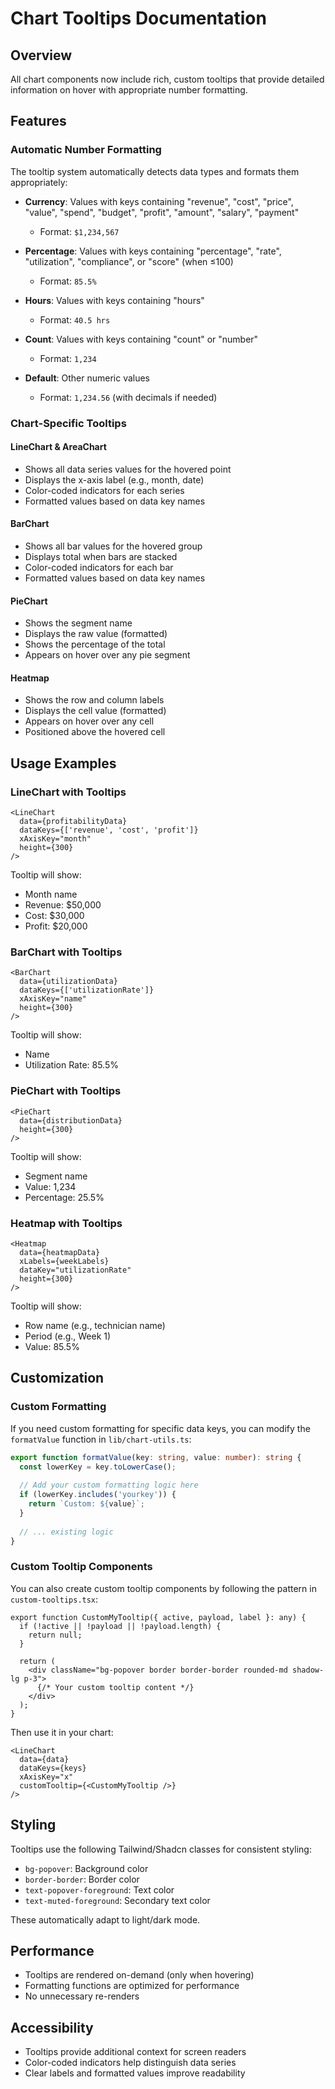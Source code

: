 # Chart Tooltips Documentation

## Overview

All chart components now include rich, custom tooltips that provide detailed information on hover with appropriate number formatting.

## Features

### Automatic Number Formatting

The tooltip system automatically detects data types and formats them appropriately:

- **Currency**: Values with keys containing "revenue", "cost", "price", "value", "spend", "budget", "profit", "amount", "salary", "payment"
  - Format: `$1,234,567`
  
- **Percentage**: Values with keys containing "percentage", "rate", "utilization", "compliance", or "score" (when ≤100)
  - Format: `85.5%`
  
- **Hours**: Values with keys containing "hours"
  - Format: `40.5 hrs`
  
- **Count**: Values with keys containing "count" or "number"
  - Format: `1,234`
  
- **Default**: Other numeric values
  - Format: `1,234.56` (with decimals if needed)

### Chart-Specific Tooltips

#### LineChart & AreaChart
- Shows all data series values for the hovered point
- Displays the x-axis label (e.g., month, date)
- Color-coded indicators for each series
- Formatted values based on data key names

#### BarChart
- Shows all bar values for the hovered group
- Displays total when bars are stacked
- Color-coded indicators for each bar
- Formatted values based on data key names

#### PieChart
- Shows the segment name
- Displays the raw value (formatted)
- Shows the percentage of the total
- Appears on hover over any pie segment

#### Heatmap
- Shows the row and column labels
- Displays the cell value (formatted)
- Appears on hover over any cell
- Positioned above the hovered cell

## Usage Examples

### LineChart with Tooltips
```tsx
<LineChart
  data={profitabilityData}
  dataKeys={['revenue', 'cost', 'profit']}
  xAxisKey="month"
  height={300}
/>
```
Tooltip will show:
- Month name
- Revenue: $50,000
- Cost: $30,000
- Profit: $20,000

### BarChart with Tooltips
```tsx
<BarChart
  data={utilizationData}
  dataKeys={['utilizationRate']}
  xAxisKey="name"
  height={300}
/>
```
Tooltip will show:
- Name
- Utilization Rate: 85.5%

### PieChart with Tooltips
```tsx
<PieChart
  data={distributionData}
  height={300}
/>
```
Tooltip will show:
- Segment name
- Value: 1,234
- Percentage: 25.5%

### Heatmap with Tooltips
```tsx
<Heatmap
  data={heatmapData}
  xLabels={weekLabels}
  dataKey="utilizationRate"
  height={300}
/>
```
Tooltip will show:
- Row name (e.g., technician name)
- Period (e.g., Week 1)
- Value: 85.5%

## Customization

### Custom Formatting

If you need custom formatting for specific data keys, you can modify the `formatValue` function in `lib/chart-utils.ts`:

```typescript
export function formatValue(key: string, value: number): string {
  const lowerKey = key.toLowerCase();
  
  // Add your custom formatting logic here
  if (lowerKey.includes('yourkey')) {
    return `Custom: ${value}`;
  }
  
  // ... existing logic
}
```

### Custom Tooltip Components

You can also create custom tooltip components by following the pattern in `custom-tooltips.tsx`:

```tsx
export function CustomMyTooltip({ active, payload, label }: any) {
  if (!active || !payload || !payload.length) {
    return null;
  }

  return (
    <div className="bg-popover border border-border rounded-md shadow-lg p-3">
      {/* Your custom tooltip content */}
    </div>
  );
}
```

Then use it in your chart:

```tsx
<LineChart
  data={data}
  dataKeys={keys}
  xAxisKey="x"
  customTooltip={<CustomMyTooltip />}
/>
```

## Styling

Tooltips use the following Tailwind/Shadcn classes for consistent styling:
- `bg-popover`: Background color
- `border-border`: Border color
- `text-popover-foreground`: Text color
- `text-muted-foreground`: Secondary text color

These automatically adapt to light/dark mode.

## Performance

- Tooltips are rendered on-demand (only when hovering)
- Formatting functions are optimized for performance
- No unnecessary re-renders

## Accessibility

- Tooltips provide additional context for screen readers
- Color-coded indicators help distinguish data series
- Clear labels and formatted values improve readability
